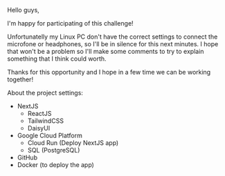Hello guys,

I'm happy for participating of this challenge! 

Unfortunatelly my Linux PC don't have the correct settings to connect the microfone or headphones, so I'll be in silence for this next minutes. I hope that won't be a problem so I'll make some comments to try to explain something that I think could worth.

Thanks for this opportunity and I hope in a few time we can be working together!

About the project settings:
- NextJS
  - ReactJS
  - TailwindCSS
  - DaisyUI
- Google Cloud Platform
  - Cloud Run (Deploy NextJS app)
  - SQL (PostgreSQL)
- GitHub
- Docker (to deploy the app)